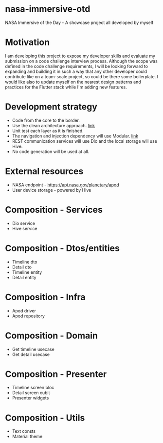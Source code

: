 # nasa-immersive-otd
NASA Immersive of the Day - A showcase project all developed by myself

# Motivation
I am developing this project to expose my developer skills and evaluate my submission on a code challenge interview process. Although the scope was defined in the code challenge requirements, I will be looking forward to expanding and building it in such a way that any other developer could contribute like on a team-scale project, so could be there some boilerplate. I would like also to update myself on the nearest design patterns and practices for the Flutter stack while I'm adding new features.

# Development strategy
- Code from the core to the border.
- Use the clean architecture approach. [link](https://github.com/Flutterando/Clean-Dart)
- Unit test each layer as it is finished.
- The navigation and injection dependency will use Modular. [link](https://pub.dev/packages/flutter_modular)
- REST communication services will use Dio and the local storage will use Hive.
- No code generation will be used at all.

# External resources
- NASA endpoint - https://api.nasa.gov/planetary/apod
- User device storage - powered by Hive

# Composition - Services
- Dio service
- Hive service

# Composition - Dtos/entities
- Timeline dto
- Detail dto
- Timeline entity
- Detail entity

# Composition - Infra
- Apod driver
- Apod repository

# Composition - Domain
- Get timeline usecase
- Get detail usecase

# Composition - Presenter
- Timeline screen bloc
- Detail screen cubit
- Presenter widgets

# Composition - Utils
- Text consts
- Material theme
